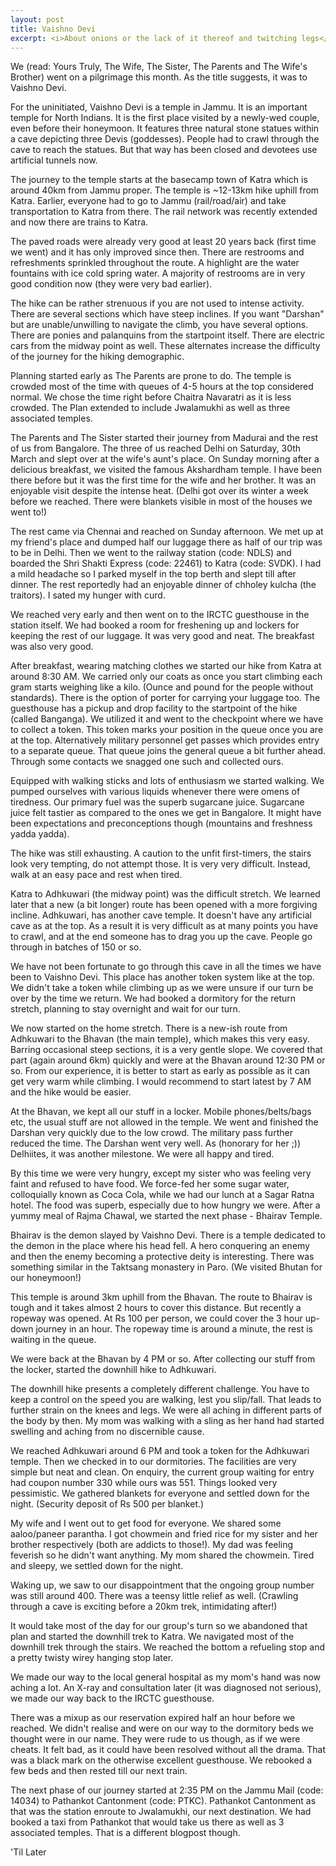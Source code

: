 ```yaml
---
layout: post
title: Vaishno Devi 
excerpt: <i>About onions or the lack of it thereof and twitching legs</i>
---
```

We (read: Yours Truly, The Wife, The Sister, The Parents and The Wife's Brother) went on a pilgrimage this month. 
As the title suggests, it was to Vaishno Devi. 

For the uninitiated, Vaishno Devi is a temple in Jammu.  It is an important temple for North Indians. It is the first place visited by a newly-wed couple, even before their honeymoon. It features three natural stone statues within a cave depicting three Devis (goddesses). People had to crawl through the cave to reach the statues. But that way has been closed and devotees use artificial tunnels now. 

The journey to the temple starts at the basecamp town of Katra which is around 40km from Jammu proper.  The temple is ~12-13km hike uphill from Katra.  Earlier, everyone had to go to Jammu (rail/road/air) and take transportation to Katra from there. The rail network was recently extended and now there are trains to Katra. 

The paved roads were already very good at least 20 years back (first time we went) and it has only improved since then. There are restrooms and refreshments sprinkled throughout the route.  A highlight are the water fountains with ice cold spring water. A majority of restrooms are in very good condition now (they were very bad earlier). 

The hike can be rather strenuous if you are not used to intense activity. There are several sections which have steep inclines. If you want "Darshan" but are unable/unwilling to navigate the climb, you have several options. There are ponies and palanquins from the startpoint itself. There are electric cars from the midway point as well. These alternates increase the difficulty of the journey for the hiking demographic. 

Planning started early as The Parents are prone to do. The temple is crowded most of the time with queues of 4-5 hours at the top considered normal. We chose the time right before Chaitra Navaratri as it is less crowded. The Plan extended to include Jwalamukhi as well as three associated temples.

The Parents and The Sister started their journey from Madurai and the rest of us from Bangalore. The three of us reached Delhi on Saturday, 30th March and slept over at the wife's aunt's place. On Sunday morning after a delicious breakfast, we visited the famous Akshardham temple. I have been there before but it was the first time for the wife and her brother. It was an enjoyable visit despite the intense heat.  (Delhi got over its winter a week before we reached. There were blankets visible in most of the houses we went to!)

The rest came via Chennai and reached on Sunday afternoon. We met up at my friend's place and dumped half our luggage there as half of our trip was to be in Delhi. Then we went to the railway station (code: NDLS) and boarded the Shri Shakti Express (code: 22461) to Katra (code: SVDK). I had a mild headache so I parked myself in the top berth and slept till after dinner. The rest reportedly had an enjoyable dinner of chholey kulcha (the traitors). I sated my hunger with curd. 

We reached very early and then went on to the IRCTC guesthouse in the station itself. We had booked a room for freshening up and lockers for keeping the rest of our luggage. It was very good and neat. The breakfast was also very good.

After breakfast, wearing matching clothes we started our hike from Katra at around 8:30 AM. We carried only our coats as once you start climbing each gram starts weighing like a kilo.  (Ounce and pound for the people without standards). There is the option of porter for carrying your luggage too. The guesthouse has a pickup and drop facility to the startpoint of the hike (called Banganga). We utilized it and went to the checkpoint where we have to collect a token. This token marks your position in the queue once you are at the top. Alternatively military personnel get passes which provides entry to a separate queue. That queue joins the general queue a bit further ahead. Through some contacts we snagged one such and collected ours. 

Equipped with walking sticks and lots of enthusiasm we started walking.  We pumped ourselves with various liquids whenever there were omens of tiredness. Our primary fuel was the superb sugarcane juice. Sugarcane juice felt tastier as compared to the ones we get in Bangalore. It might have been expectations and preconceptions though (mountains and freshness yadda yadda). 

The hike was still exhausting. A caution to the unfit first-timers, the stairs look very tempting, do not attempt those. It is very very difficult. Instead, walk at an easy pace and rest when tired.

 Katra to Adhkuwari (the midway point) was the difficult stretch. We learned later that a new (a bit longer) route has been opened with a more forgiving incline. Adhkuwari, has another cave temple.  It doesn't have any artificial cave as at the top. As a result it is very difficult as at many points you have to crawl, and at the end someone has to drag you up the cave.  People go through in batches of 150 or so.  

We have not been fortunate to go through this cave in all the times we have been to Vaishno Devi. This place has another token system like at the top. We didn't take a token while climbing up as we were unsure if our turn be over by the time we return. We had booked a dormitory for the return stretch, planning to stay overnight and wait for our turn. 

We now started on the home stretch. There is a new-ish route from Adhkuwari to the Bhavan (the main temple), which makes this very easy. Barring occasional steep sections, it is a very gentle slope. We covered that part (again around 6km) quickly and were at the Bhavan around 12:30 PM or so. From our experience, it is better to start as early as possible as it can get very warm while climbing. I would recommend to start latest by 7 AM and the hike would be easier. 

At the Bhavan, we kept all our stuff in a locker. Mobile phones/belts/bags etc, the usual stuff are not allowed in the temple. We went and finished the Darshan very quickly due to the low crowd. The military pass further reduced the time. The Darshan went very well. As (honorary for her ;)) Delhiites, it was another milestone. We were all happy and tired. 

By this time we were very hungry, except my sister who was feeling very faint and refused to have food. We force-fed her some sugar water, colloquially known as Coca Cola, while we had our lunch at a Sagar Ratna hotel. The food was superb, especially due to how hungry we were. After a yummy meal of Rajma Chawal, we started the next phase - Bhairav Temple. 

Bhairav is the demon slayed by Vaishno Devi. There is a temple dedicated to the demon in the place where his head fell. A hero conquering an enemy and then the enemy becoming a protective deity is interesting. There was something similar in the Taktsang monastery in Paro. (We visited Bhutan for our honeymoon!)

This temple is around 3km uphill from the Bhavan. The route to Bhairav is tough and it takes almost 2 hours to cover this distance. But recently a ropeway was opened. At Rs 100 per person, we could cover the 3 hour up-down journey in an hour. The ropeway time is around a minute, the rest is waiting in the queue. 

We were back at the Bhavan by 4 PM or so. After collecting our stuff from the locker, started the downhill hike to Adhkuwari.

The downhill hike presents a completely different challenge. You have to keep a control on the speed you are walking, lest you slip/fall. That leads to further strain on the knees and legs. We were all aching in different parts of the body by then. My mom was walking with a sling as her hand had started swelling and aching from no discernible cause. 

We reached Adhkuwari around 6 PM and took a token for the Adhkuwari temple. Then we checked in to our dormitories. The facilities are very simple but neat and clean. On enquiry, the current group waiting for entry had coupon number 330 while ours was 551. Things looked very pessimistic. We gathered blankets for everyone and settled down for the night. (Security deposit of Rs 500 per blanket.) 

My wife and I went out to get food for everyone. We shared some aaloo/paneer parantha. I got chowmein and fried rice for my sister and her brother respectively (both are addicts to those!). My dad was feeling feverish so he didn't want anything. My mom shared the chowmein. Tired and sleepy, we settled down for the night.

Waking up, we saw to our disappointment that the ongoing group number was still around 400. There was a teensy little relief as well. (Crawling through a cave is exciting before a 20km trek, intimidating after!)

It would take most of the day for our group's turn so we abandoned that plan and started the downhill trek to Katra. We navigated most of the downhill trek through the stairs. We reached the bottom a refueling stop and a pretty twisty wirey hanging stop later.

We made our way to the local general hospital as my mom's hand was now aching a lot. An X-ray and consultation later (it was diagnosed not serious), we made our way back to the IRCTC guesthouse. 

There was a mixup as our reservation expired half an hour before we reached. We didn't realise and were on our way to the dormitory beds we thought were in our name. They were rude to us though, as if we were cheats. It felt bad, as it could have been resolved without all the drama. That was a black mark on the otherwise excellent guesthouse. We rebooked a few beds and then rested till our next train. 

The next phase of our journey started at 2:35 PM on the Jammu Mail (code: 14034) to Pathankot Cantonment (code: PTKC). Pathankot Cantonment as that was the station enroute to Jwalamukhi, our next destination. We had booked a taxi from Pathankot that would take us there as well as 3 associated temples. That is a different blogpost though.

'Til Later
